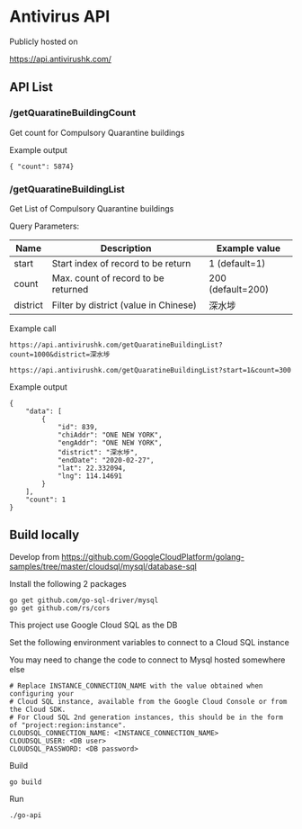 # Antivirus API

Publicly hosted on

https://api.antivirushk.com/

## API List

### /getQuaratineBuildingCount

Get count for Compulsory Quarantine buildings


Example output
```
{ "count": 5874}
```

### /getQuaratineBuildingList

Get List of Compulsory Quarantine buildings

Query Parameters:

| Name | Description | Example value
| --- | --- | --- |
| start | Start index of record to be return | 1 (default=1) |
| count | Max. count of record to be returned | 200 (default=200) |
| district | Filter by district (value in Chinese) | 深水埗 |

Example call

```
https://api.antivirushk.com/getQuaratineBuildingList?count=1000&district=深水埗
```

```
https://api.antivirushk.com/getQuaratineBuildingList?start=1&count=300
```

Example output

```
{
    "data": [
        {
            "id": 839,
            "chiAddr": "ONE NEW YORK",
            "engAddr": "ONE NEW YORK",
            "district": "深水埗",
            "endDate": "2020-02-27",
            "lat": 22.332094,
            "lng": 114.14691
        }
    ],
    "count": 1
}
```

## Build locally

Develop from
https://github.com/GoogleCloudPlatform/golang-samples/tree/master/cloudsql/mysql/database-sql

Install the following 2 packages

```
go get github.com/go-sql-driver/mysql
go get github.com/rs/cors
```

This project use Google Cloud SQL as the DB

Set the following environment variables to connect to a Cloud SQL instance

You may need to change the code to connect to Mysql hosted somewhere else

```
# Replace INSTANCE_CONNECTION_NAME with the value obtained when configuring your
# Cloud SQL instance, available from the Google Cloud Console or from the Cloud SDK.
# For Cloud SQL 2nd generation instances, this should be in the form of "project:region:instance".
CLOUDSQL_CONNECTION_NAME: <INSTANCE_CONNECTION_NAME>
CLOUDSQL_USER: <DB user>
CLOUDSQL_PASSWORD: <DB password>
```

Build
```
go build
```

Run
```
./go-api
```